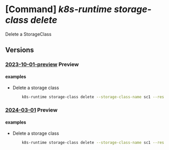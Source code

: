 # [Command] _k8s-runtime storage-class delete_

Delete a StorageClass

## Versions

### [2023-10-01-preview](/Resources/mgmt-plane/L3tyZXNvdXJjZXVyaX0vcHJvdmlkZXJzL21pY3Jvc29mdC5rdWJlcm5ldGVzcnVudGltZS9zdG9yYWdlY2xhc3Nlcy97fQ==/2023-10-01-preview.xml) **Preview**

<!-- mgmt-plane /{resourceuri}/providers/microsoft.kubernetesruntime/storageclasses/{} 2023-10-01-preview -->

#### examples

- Delete a storage class
    ```bash
        k8s-runtime storage-class delete --storage-class-name sc1 --resource-uri subscriptions/00000000-1111-2222-3333-444444444444/resourceGroups/example/providers/Microsoft.Kubernetes/connectedClusters/cluster1
    ```

### [2024-03-01](/Resources/mgmt-plane/L3tyZXNvdXJjZXVyaX0vcHJvdmlkZXJzL21pY3Jvc29mdC5rdWJlcm5ldGVzcnVudGltZS9zdG9yYWdlY2xhc3Nlcy97fQ==/2024-03-01.xml) **Preview**

<!-- mgmt-plane /{resourceuri}/providers/microsoft.kubernetesruntime/storageclasses/{} 2024-03-01 -->

#### examples

- Delete a storage class
    ```bash
        k8s-runtime storage-class delete --storage-class-name sc1 --resource-uri subscriptions/00000000-1111-2222-3333-444444444444/resourceGroups/example/providers/Microsoft.Kubernetes/connectedClusters/cluster1
    ```
